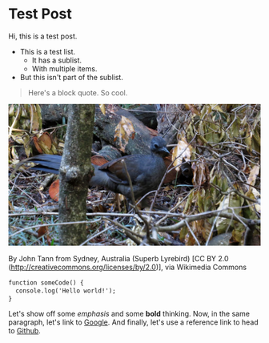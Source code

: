# Test Post

Hi, this is a test post.

- This is a test list.
  - It has a sublist.
  - With multiple items.
- But this isn't part of the sublist.

> Here's a block quote. So cool.

![An image.](lyrebird.jpg)

By John Tann from Sydney, Australia (Superb Lyrebird) [CC BY 2.0 (http://creativecommons.org/licenses/by/2.0)], via Wikimedia Commons

```
function someCode() {
  console.log('Hello world!');
}
```

Let's show off some *emphasis* and some **bold** thinking.
Now, in the same paragraph, let's link to [Google](https://google.com).
And finally, let's use a reference link to head to [Github][1].

[1]: https://github.com
